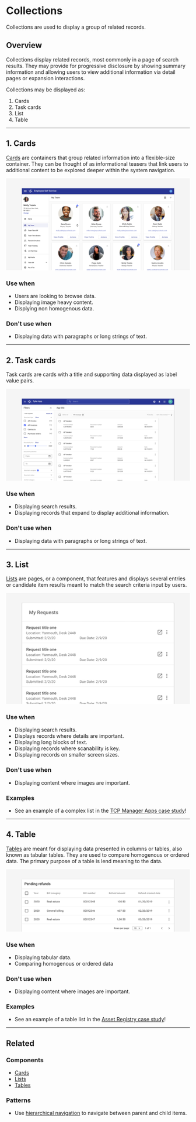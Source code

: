 # Collections

Collections are used to display a group of related records. 

## Overview

Collections display related records, most commonly in a page of search results. They may provide for progressive disclosure by showing summary information and allowing users to view additional information via detail pages or expansion interactions. 

Collections may be displayed as:

1. Cards
2. Task cards
3. List
4. Table

---

## 1. Cards 
  
[Cards](/components/cards/card) are containers that group related information into a flexible-size container. They can be thought of as informational teasers that link users to additional content to be explored deeper within the system navigation.

<ImageBlock padded={false}>

![Card grid](./images/cards.png)

</ImageBlock>

### Use when 

- Users are looking to browse data. 
- Displaying image heavy content. 
- Displying non homogenous data. 

### Don't use when

- Displaying data with paragraphs or long strings of text.

---

## 2. Task cards 

Task cards are cards with a title and supporting data displayed as label value pairs. 

<ImageBlock padded={false}>

![Search results as task cards.](./images/collections-task-card.png)

</ImageBlock>

### Use when 

- Displaying search results.
- Displaying records that expand to display additional information. 

### Don't use when 

- Displaying data with paragraphs or long strings of text.

---

## 3. List

[Lists](/components/lists/list) are pages, or a component, that features and displays several entries or candidate item results meant to match the search criteria input by users.

<ImageBlock padded={false}>

![Standard list.](./images/collections-list.png)

</ImageBlock>

### Use when 

- Displaying search results.
- Displays records where details are important. 
- Displaying long blocks of text. 
- Displaying records where scanability is key. 
- Displaying records on smaller screen sizes. 

### Don't use when 

- Displaying content where images are important.

### Examples 

- See an example of a complex list in the [TCP Manager Apps case study](/core/other/case-studies/manager-apps)!

---

## 4. Table 

[Tables](/components/table-data/table) are meant for displaying data presented in columns or tables, also known as tabular tables. They are used to compare homogenous or ordered data. The primary purpose of a table is lend meaning to the data.

<ImageBlock padded={false}>

![Data table.](./images/collections-table.png)

</ImageBlock>

### Use when 

- Displaying tabular data.
- Comparing homogenous or ordered data 

### Don't use when 

- Displaying content where images are important.

### Examples

- See an example of a table list in the [Asset Registry case study](/core/other/case-studies/asset-registry)!

---

## Related 

### Components 
- [Cards](/components/cards/card)
- [Lists](/components/lists/list)
- [Tables](/components/table-data/table)

### Patterns 

- Use [hierarchical navigation](/patterns/navigation/hierarchical) to navigate between parent and child items. 
